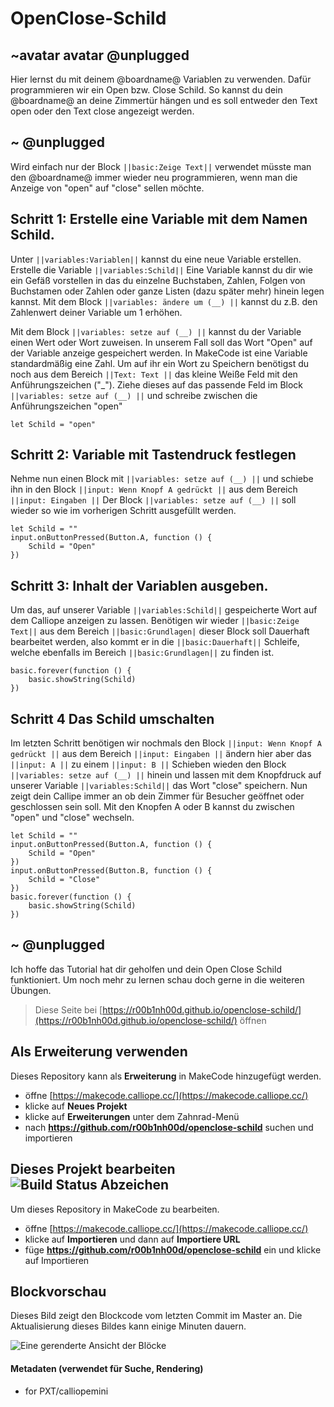 # OpenClose-Schild
## ~avatar avatar @unplugged

Hier lernst du mit  deinem @boardname@ Variablen zu verwenden.
Dafür programmieren wir ein Open bzw. Close Schild. 
So kannst du dein @boardname@ an deine Zimmertür hängen und es soll entweder den Text open oder den Text close angezeigt werden.

## ~ @unplugged

Wird einfach nur der  Block ``||basic:Zeige Text||`` verwendet müsste man den @boardname@ immer wieder neu programmieren, wenn man die Anzeige von "open" auf "close" sellen möchte.


## Schritt 1: Erstelle eine Variable mit dem Namen Schild.
Unter ``||variables:Variablen||`` kannst du eine neue Variable erstellen. 
Erstelle die Variable ``||variables:Schild||``
Eine Variable kannst du dir wie ein Gefäß vorstellen in das du einzelne Buchstaben, Zahlen, Folgen von Buchstamen oder Zahlen oder ganze Listen (dazu später mehr) hinein legen kannst.
Mit dem Block ``||variables: ändere um (__) ||`` kannst du z.B. den Zahlenwert deiner Variable um 1 erhöhen. 


Mit dem Block ``||variables: setze auf (__) ||`` kannst du der Variable einen Wert oder Wort zuweisen. In unserem Fall soll das Wort "Open" auf der Variable anzeige gespeichert werden.
In MakeCode ist eine Variable standardmäßig eine Zahl. Um auf ihr ein Wort zu Speichern benötigst du noch aus dem Bereich ``||Text: Text ||`` das kleine Weiße Feld mit den Anführungszeichen ("_"). Ziehe dieses auf das passende Feld im Block   ``||variables: setze auf (__) ||`` und schreibe zwischen die Anführungszeichen "open"

```blocks
let Schild = "open"
```

## Schritt 2: Variable mit Tastendruck festlegen
Nehme nun einen Block mit ``||variables: setze auf (__) ||`` und schiebe ihn in den Block ``||input: Wenn Knopf A gedrückt ||`` aus dem Bereich ``||input: Eingaben ||``
Der Block ``||variables: setze auf (__) ||`` soll wieder so wie im vorherigen Schritt ausgefüllt werden.
```blocks
let Schild = ""
input.onButtonPressed(Button.A, function () {
    Schild = "Open"
})
```
## Schritt 3: Inhalt der Variablen ausgeben.
Um das, auf unserer Variable ``||variables:Schild||`` gespeicherte Wort auf dem Calliope anzeigen zu lassen. Benötigen wir wieder ``||basic:Zeige Text||`` aus dem Bereich ``||basic:Grundlagen|`` dieser Block soll Dauerhaft bearbeitet werden, also kommt er in die ``||basic:Dauerhaft||`` Schleife, welche ebenfalls im Bereich ``||basic:Grundlagen||`` zu finden ist. 

```blocks
basic.forever(function () {
    basic.showString(Schild)
})
```
## Schritt 4 Das Schild umschalten
Im letzten Schritt benötigen wir nochmals den Block ``||input: Wenn Knopf A gedrückt ||`` aus dem Bereich ``||input: Eingaben ||`` ändern hier aber das ``||input: A ||`` zu einem ``||input: B ||``
Schieben wieden den Block ``||variables: setze auf (__) ||`` hinein und lassen mit dem Knopfdruck auf unserer Variable ``||variables:Schild||`` das Wort "close" speichern.
Nun zeigt dein Callipe immer an ob dein Zimmer für Besucher geöffnet oder geschlossen sein soll. Mit den Knopfen A oder B kannst du zwischen "open" und "close" wechseln.

```blocks
let Schild = ""
input.onButtonPressed(Button.A, function () {
    Schild = "Open"
})
input.onButtonPressed(Button.B, function () {
    Schild = "Close"
})
basic.forever(function () {
    basic.showString(Schild)
})
```
## ~ @unplugged
Ich hoffe das Tutorial hat dir geholfen und dein Open Close Schild funktioniert. Um noch mehr zu lernen schau doch gerne in die weiteren Übungen.


> Diese Seite bei [https://r00b1nh00d.github.io/openclose-schild/](https://r00b1nh00d.github.io/openclose-schild/) öffnen

## Als Erweiterung verwenden

Dieses Repository kann als **Erweiterung** in MakeCode hinzugefügt werden.

* öffne [https://makecode.calliope.cc/](https://makecode.calliope.cc/)
* klicke auf **Neues Projekt**
* klicke auf **Erweiterungen** unter dem Zahnrad-Menü
* nach **https://github.com/r00b1nh00d/openclose-schild** suchen und importieren

## Dieses Projekt bearbeiten ![Build Status Abzeichen](https://github.com/r00b1nh00d/openclose-schild/workflows/MakeCode/badge.svg)

Um dieses Repository in MakeCode zu bearbeiten.

* öffne [https://makecode.calliope.cc/](https://makecode.calliope.cc/)
* klicke auf **Importieren** und dann auf **Importiere URL**
* füge **https://github.com/r00b1nh00d/openclose-schild** ein und klicke auf Importieren

## Blockvorschau

Dieses Bild zeigt den Blockcode vom letzten Commit im Master an.
Die Aktualisierung dieses Bildes kann einige Minuten dauern.

![Eine gerenderte Ansicht der Blöcke](https://github.com/r00b1nh00d/openclose-schild/raw/master/.github/makecode/blocks.png)

#### Metadaten (verwendet für Suche, Rendering)

* for PXT/calliopemini
<script src="https://makecode.com/gh-pages-embed.js"></script><script>makeCodeRender("{{ site.makecode.home_url }}", "{{ site.github.owner_name }}/{{ site.github.repository_name }}");</script>
